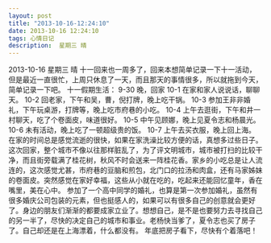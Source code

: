 ```yaml
---
layout: post
title: "2013-10-16-12:24:10"
date: 2013-10-16 12:24:10
tags: 心情日记
description:  星期三 晴
---
```

2013-10-16 星期三 晴 
	十一回来也一周多了，回来本想简单记录一下十一活动，但是最近一直很忙，上周只休息了一天，而且那天的事情很多，所以就拖到今天，简单记录一下吧。
十一假期生活：
9-30 晚，回家
10-1 在家和家人说说话，聊聊天。
10-2 回老家，下午和吴，曹，倪打牌，晚上吃干锅。
10-3 参加王非非婚礼，下午玩桌游，打牌等，晚上吃市府巷的小吃。
10-4 上午去逛街，下午和井一村聊天，吃了个卷面皮，味道很好。
10-5 中午见顾娜，晚上见夏令志和杨晨光。
10-6 未有活动，晚上吃了一顿超级贵的饭。
10-7 上午去买衣服，晚上回上海。
在家的时间总是感觉流逝的很快，如果在家洗澡比较方便的话，真想多过些日子。
这次回家，整个城市不像以往那样脏乱了，为了评文明城市，城市被打扫的比较干净，而且街旁载满了桂花树，秋风不时会送来一阵桂花香。家乡的小吃总是让人流连的，这次感觉尤甚，市府巷的豆脑和煎包，北门口的拉汤和肉盒，还有马家姊妹的卷面皮。突然感觉在家好幸福，这些从小就在吃的，吃起来还能回忆童年，香在嘴里，美在心中。
参加了一个高中同学的婚礼，也算是第一次参加婚礼，虽然有很多婚庆公司包装的元素，但也挺感人的，如果可以有很多自己的创意就会更好了。身边的朋友们渐渐的都要成家立业了。想想自己，是不是也要努力去寻找自己的另一半了，尽快的决定自己的城市和事业。老杨快当爹了，夏令志也买了房子了。自己却还是在上海漂着，什么都没有。
年底把房子看下，尽快有个着落吧！

